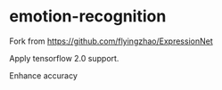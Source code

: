 # emotion-recognition

Fork from https://github.com/flyingzhao/ExpressionNet

Apply tensorflow 2.0 support.

Enhance accuracy
